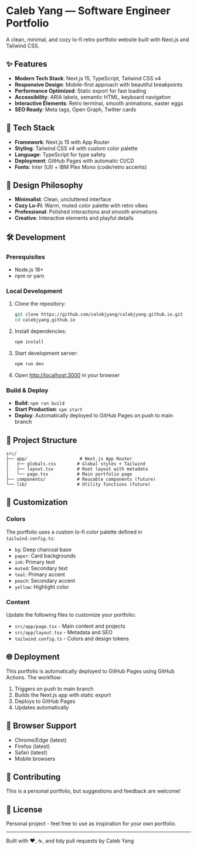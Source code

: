 # Caleb Yang — Software Engineer Portfolio

A clean, minimal, and cozy lo-fi retro portfolio website built with Next.js and Tailwind CSS.

## ✨ Features

- **Modern Tech Stack**: Next.js 15, TypeScript, Tailwind CSS v4
- **Responsive Design**: Mobile-first approach with beautiful breakpoints
- **Performance Optimized**: Static export for fast loading
- **Accessibility**: ARIA labels, semantic HTML, keyboard navigation
- **Interactive Elements**: Retro terminal, smooth animations, easter eggs
- **SEO Ready**: Meta tags, Open Graph, Twitter cards

## 🚀 Tech Stack

- **Framework**: Next.js 15 with App Router
- **Styling**: Tailwind CSS v4 with custom color palette
- **Language**: TypeScript for type safety
- **Deployment**: GitHub Pages with automatic CI/CD
- **Fonts**: Inter (UI) + IBM Plex Mono (code/retro accents)

## 🎨 Design Philosophy

- **Minimalist**: Clean, uncluttered interface
- **Cozy Lo-Fi**: Warm, muted color palette with retro vibes
- **Professional**: Polished interactions and smooth animations
- **Creative**: Interactive elements and playful details

## 🛠️ Development

### Prerequisites

- Node.js 18+ 
- npm or yarn

### Local Development

1. Clone the repository:
   ```bash
   git clone https://github.com/calebjyang/calebjyang.github.io.git
   cd calebjyang.github.io
   ```

2. Install dependencies:
   ```bash
   npm install
   ```

3. Start development server:
   ```bash
   npm run dev
   ```

4. Open [http://localhost:3000](http://localhost:3000) in your browser

### Build & Deploy

- **Build**: `npm run build`
- **Start Production**: `npm start`
- **Deploy**: Automatically deployed to GitHub Pages on push to main branch

## 📁 Project Structure

```
src/
├── app/                    # Next.js App Router
│   ├── globals.css        # Global styles + Tailwind
│   ├── layout.tsx         # Root layout with metadata
│   └── page.tsx           # Main portfolio page
├── components/            # Reusable components (future)
└── lib/                   # Utility functions (future)
```

## 🎯 Customization

### Colors
The portfolio uses a custom lo-fi color palette defined in `tailwind.config.ts`:

- `bg`: Deep charcoal base
- `paper`: Card backgrounds
- `ink`: Primary text
- `muted`: Secondary text
- `teal`: Primary accent
- `peach`: Secondary accent
- `yellow`: Highlight color

### Content
Update the following files to customize your portfolio:

- `src/app/page.tsx` - Main content and projects
- `src/app/layout.tsx` - Metadata and SEO
- `tailwind.config.ts` - Colors and design tokens

## 🌐 Deployment

This portfolio is automatically deployed to GitHub Pages using GitHub Actions. The workflow:

1. Triggers on push to main branch
2. Builds the Next.js app with static export
3. Deploys to GitHub Pages
4. Updates automatically

## 📱 Browser Support

- Chrome/Edge (latest)
- Firefox (latest)
- Safari (latest)
- Mobile browsers

## 🤝 Contributing

This is a personal portfolio, but suggestions and feedback are welcome!

## 📄 License

Personal project - feel free to use as inspiration for your own portfolio.

---

Built with ❤️, ☕, and tidy pull requests by Caleb Yang

